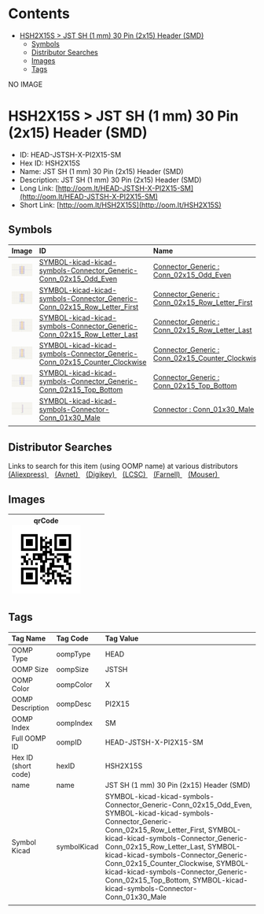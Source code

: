 



Contents
========

* [HSH2X15S > JST SH (1 mm) 30 Pin (2x15) Header (SMD)](#hsh2x15s--jst-sh-1-mm-30-pin-2x15-header-smd)
	* [Symbols](#symbols)
	* [Distributor Searches](#distributor-searches)
	* [Images](#images)
	* [Tags](#tags)
  
NO IMAGE  
# HSH2X15S > JST SH (1 mm) 30 Pin (2x15) Header (SMD)

- ID: HEAD-JSTSH-X-PI2X15-SM
- Hex ID: HSH2X15S
- Name: JST SH (1 mm) 30 Pin (2x15) Header (SMD)
- Description: JST SH (1 mm) 30 Pin (2x15) Header (SMD)
- Long Link: [http://oom.lt/HEAD-JSTSH-X-PI2X15-SM](http://oom.lt/HEAD-JSTSH-X-PI2X15-SM)
- Short Link: [http://oom.lt/HSH2X15S](http://oom.lt/HSH2X15S)

## Symbols
  

|Image|ID|Name|
| :--- | :--- | :--- |
|[![](https://raw.githubusercontent.com/oomlout/oomlout_OOMP_eda_V2/main/SYMBOL/kicad/kicad-symbols/Connector_Generic/Conn_02x15_Odd_Even/image_140.png)](https://github.com/oomlout/oomlout_OOMP_eda_V2/tree/main/SYMBOL/kicad/kicad-symbols/Connector_Generic/Conn_02x15_Odd_Even/)|[SYMBOL-kicad-kicad-symbols-Connector_Generic-Conn_02x15_Odd_Even](https://github.com/oomlout/oomlout_OOMP_eda_V2/tree/main/SYMBOL/kicad/kicad-symbols/Connector_Generic/Conn_02x15_Odd_Even/)|[Connector_Generic : Conn_02x15_Odd_Even](https://github.com/oomlout/oomlout_OOMP_eda_V2/tree/main/SYMBOL/kicad/kicad-symbols/Connector_Generic/Conn_02x15_Odd_Even/)|
|[![](https://raw.githubusercontent.com/oomlout/oomlout_OOMP_eda_V2/main/SYMBOL/kicad/kicad-symbols/Connector_Generic/Conn_02x15_Row_Letter_First/image_140.png)](https://github.com/oomlout/oomlout_OOMP_eda_V2/tree/main/SYMBOL/kicad/kicad-symbols/Connector_Generic/Conn_02x15_Row_Letter_First/)|[SYMBOL-kicad-kicad-symbols-Connector_Generic-Conn_02x15_Row_Letter_First](https://github.com/oomlout/oomlout_OOMP_eda_V2/tree/main/SYMBOL/kicad/kicad-symbols/Connector_Generic/Conn_02x15_Row_Letter_First/)|[Connector_Generic : Conn_02x15_Row_Letter_First](https://github.com/oomlout/oomlout_OOMP_eda_V2/tree/main/SYMBOL/kicad/kicad-symbols/Connector_Generic/Conn_02x15_Row_Letter_First/)|
|[![](https://raw.githubusercontent.com/oomlout/oomlout_OOMP_eda_V2/main/SYMBOL/kicad/kicad-symbols/Connector_Generic/Conn_02x15_Row_Letter_Last/image_140.png)](https://github.com/oomlout/oomlout_OOMP_eda_V2/tree/main/SYMBOL/kicad/kicad-symbols/Connector_Generic/Conn_02x15_Row_Letter_Last/)|[SYMBOL-kicad-kicad-symbols-Connector_Generic-Conn_02x15_Row_Letter_Last](https://github.com/oomlout/oomlout_OOMP_eda_V2/tree/main/SYMBOL/kicad/kicad-symbols/Connector_Generic/Conn_02x15_Row_Letter_Last/)|[Connector_Generic : Conn_02x15_Row_Letter_Last](https://github.com/oomlout/oomlout_OOMP_eda_V2/tree/main/SYMBOL/kicad/kicad-symbols/Connector_Generic/Conn_02x15_Row_Letter_Last/)|
|[![](https://raw.githubusercontent.com/oomlout/oomlout_OOMP_eda_V2/main/SYMBOL/kicad/kicad-symbols/Connector_Generic/Conn_02x15_Counter_Clockwise/image_140.png)](https://github.com/oomlout/oomlout_OOMP_eda_V2/tree/main/SYMBOL/kicad/kicad-symbols/Connector_Generic/Conn_02x15_Counter_Clockwise/)|[SYMBOL-kicad-kicad-symbols-Connector_Generic-Conn_02x15_Counter_Clockwise](https://github.com/oomlout/oomlout_OOMP_eda_V2/tree/main/SYMBOL/kicad/kicad-symbols/Connector_Generic/Conn_02x15_Counter_Clockwise/)|[Connector_Generic : Conn_02x15_Counter_Clockwise](https://github.com/oomlout/oomlout_OOMP_eda_V2/tree/main/SYMBOL/kicad/kicad-symbols/Connector_Generic/Conn_02x15_Counter_Clockwise/)|
|[![](https://raw.githubusercontent.com/oomlout/oomlout_OOMP_eda_V2/main/SYMBOL/kicad/kicad-symbols/Connector_Generic/Conn_02x15_Top_Bottom/image_140.png)](https://github.com/oomlout/oomlout_OOMP_eda_V2/tree/main/SYMBOL/kicad/kicad-symbols/Connector_Generic/Conn_02x15_Top_Bottom/)|[SYMBOL-kicad-kicad-symbols-Connector_Generic-Conn_02x15_Top_Bottom](https://github.com/oomlout/oomlout_OOMP_eda_V2/tree/main/SYMBOL/kicad/kicad-symbols/Connector_Generic/Conn_02x15_Top_Bottom/)|[Connector_Generic : Conn_02x15_Top_Bottom](https://github.com/oomlout/oomlout_OOMP_eda_V2/tree/main/SYMBOL/kicad/kicad-symbols/Connector_Generic/Conn_02x15_Top_Bottom/)|
|[![](https://raw.githubusercontent.com/oomlout/oomlout_OOMP_eda_V2/main/SYMBOL/kicad/kicad-symbols/Connector/Conn_01x30_Male/image_140.png)](https://github.com/oomlout/oomlout_OOMP_eda_V2/tree/main/SYMBOL/kicad/kicad-symbols/Connector/Conn_01x30_Male/)|[SYMBOL-kicad-kicad-symbols-Connector-Conn_01x30_Male](https://github.com/oomlout/oomlout_OOMP_eda_V2/tree/main/SYMBOL/kicad/kicad-symbols/Connector/Conn_01x30_Male/)|[Connector : Conn_01x30_Male](https://github.com/oomlout/oomlout_OOMP_eda_V2/tree/main/SYMBOL/kicad/kicad-symbols/Connector/Conn_01x30_Male/)|
||||

## Distributor Searches
  
Links to search for this item (using OOMP name) at various distributors  
[(Aliexpress) ](https://www.aliexpress.com/wholesale?SearchText=1117JST+SH+1+mm+30+Pin+2x15+Header+SMD)&nbsp;&nbsp;&nbsp;[(Avnet) ](https://www.avnet.com/shop/us/search/JST+SH+1+mm+30+Pin+2x15+Header+SMD)&nbsp;&nbsp;&nbsp;[(Digikey) ](https://www.digikey.co.uk/en/products/result?s=JST+SH+1+mm+30+Pin+2x15+Header+SMD)&nbsp;&nbsp;&nbsp;[(LCSC) ](https://www.lcsc.com/search?q=JST+SH+1+mm+30+Pin+2x15+Header+SMD)&nbsp;&nbsp;&nbsp;[(Farnell) ](https://uk.farnell.com/search?st=JST+SH+1+mm+30+Pin+2x15+Header+SMD)&nbsp;&nbsp;&nbsp;[(Mouser) ](https://www.mouser.com/c/?q=JST+SH+1+mm+30+Pin+2x15+Header+SMD)&nbsp;&nbsp;&nbsp;
## Images
  

|qrCode<br>[![](https://raw.githubusercontent.com/oomlout/oomlout_OOMP_parts_V2/main/HEAD/JSTSH/X/PI2X15/SM/qrCode_140.png)](https://github.com/oomlout/oomlout_OOMP_parts_V2/tree/main/HEAD/JSTSH/X/PI2X15/SM/qrCode.png)||||
| :---: | :---: | :---: | :---: |

## Tags
  

|Tag Name|Tag Code|Tag Value|
| :--- | :--- | :--- |
|OOMP Type|oompType|HEAD|
|OOMP Size|oompSize|JSTSH|
|OOMP Color|oompColor|X|
|OOMP Description|oompDesc|PI2X15|
|OOMP Index|oompIndex|SM|
|Full OOMP ID|oompID|HEAD-JSTSH-X-PI2X15-SM|
|Hex ID (short code)|hexID|HSH2X15S|
|name|name|JST SH (1 mm) 30 Pin (2x15) Header (SMD)|
|Symbol Kicad|symbolKicad|SYMBOL-kicad-kicad-symbols-Connector_Generic-Conn_02x15_Odd_Even, SYMBOL-kicad-kicad-symbols-Connector_Generic-Conn_02x15_Row_Letter_First, SYMBOL-kicad-kicad-symbols-Connector_Generic-Conn_02x15_Row_Letter_Last, SYMBOL-kicad-kicad-symbols-Connector_Generic-Conn_02x15_Counter_Clockwise, SYMBOL-kicad-kicad-symbols-Connector_Generic-Conn_02x15_Top_Bottom, SYMBOL-kicad-kicad-symbols-Connector-Conn_01x30_Male|
||||
